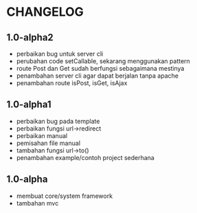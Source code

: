 CHANGELOG
=========

1.0-alpha2
-----
 * perbaikan bug untuk server cli
 * perubahan code setCallable, sekarang menggunakan pattern
 * route Post dan Get sudah berfungsi sebagaimana mestinya
 * penambahan server cli agar dapat berjalan tanpa apache
 * penambahan route isPost, isGet, isAjax

1.0-alpha1
-----
 
 * perbaikan bug pada template
 * perbaikan fungsi url->redirect
 * perbaikan manual
 * pemisahan file manual
 * tambahan fungsi url->to()
 * penambahan example/contoh project sederhana 

1.0-alpha
-----

 * membuat core/system framework
 * tambahan mvc

